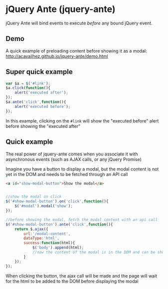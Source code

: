 jQuery Ante (jquery-ante)
=============

jQuery Ante will bind events to execute *before* any bound jQuery event.

Demo
-------------

A quick example of preloading content before showing it as a modal:
http://acavailhez.github.io/jquery-ante/demo.html

Super quick example
-------------

```javascript
var $a = $('#link');
$a.click(function(){
	alert('executed after');
});
$a.ante('click',function(){
	alert('executed before');
});
```

In this example, clicking on the `#link` will show the "executed before" alert before showing the "executed after"

Quick example
-------------

The real power of jquery-ante comes when you associate it with asynchronous events (such as AJAX calls, or any jQuery Promise)

Imagine you have a button to display a modal, but the modal content is not yet in the DOM and needs to be fetched through an API call

```html
<a id="show-modal-button">Show the modal</a>
```

```javascript

//show the modal on click
$('#show-modal-button').on('click',function(){
	$('#modal').modal('show');
});

//before showing the modal, fetch the modal content with an api call
$('#show-modal-button').ante('click',function(){
	return $.ajax({
		url:'/modal-content',
		dataType:'html',
		success:function(html){
			$('body').append(html);
			//now the content of the modal is in the DOM and can be shown
		}
	});
});
```

When clicking the button, the ajax call will be made and the page will wait for the html to be added to the DOM before displaying the modal